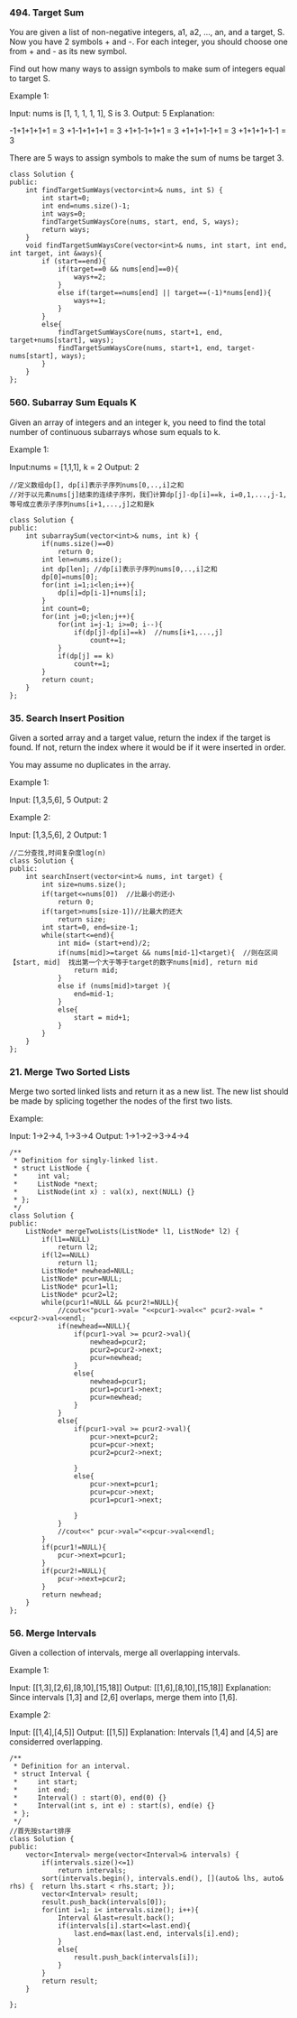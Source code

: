 ### 494. Target Sum
 You are given a list of non-negative integers, a1, a2, ..., an, and a target, S. Now you have 2 symbols + and -. For each integer, you should choose one from + and - as its new symbol.

Find out how many ways to assign symbols to make sum of integers equal to target S.

Example 1:

Input: nums is [1, 1, 1, 1, 1], S is 3. 
Output: 5
Explanation: 

-1+1+1+1+1 = 3
+1-1+1+1+1 = 3
+1+1-1+1+1 = 3
+1+1+1-1+1 = 3
+1+1+1+1-1 = 3

There are 5 ways to assign symbols to make the sum of nums be target 3.
```
class Solution {
public:
    int findTargetSumWays(vector<int>& nums, int S) {
        int start=0;
        int end=nums.size()-1;
        int ways=0;
        findTargetSumWaysCore(nums, start, end, S, ways);
        return ways;
    }
    void findTargetSumWaysCore(vector<int>& nums, int start, int end, int target, int &ways){
        if (start==end){
            if(target==0 && nums[end]==0){
                ways+=2;
            }
            else if(target==nums[end] || target==(-1)*nums[end]){
                ways+=1;
            }
        }
        else{
            findTargetSumWaysCore(nums, start+1, end, target+nums[start], ways);
            findTargetSumWaysCore(nums, start+1, end, target-nums[start], ways);
        }
    }
};
```
### 560. Subarray Sum Equals K

Given an array of integers and an integer k, you need to find the total number of continuous subarrays whose sum equals to k.

Example 1:


Input:nums = [1,1,1], k = 2
Output: 2
```
//定义数组dp[], dp[i]表示子序列nums[0,..,i]之和
//对于以元素nums[j]结束的连续子序列，我们计算dp[j]-dp[i]==k, i=0,1,...,j-1,等号成立表示子序列nums[i+1,...,j]之和是k

class Solution {
public:
    int subarraySum(vector<int>& nums, int k) {
        if(nums.size()==0)
            return 0;
        int len=nums.size();
        int dp[len]; //dp[i]表示子序列nums[0,..,i]之和
        dp[0]=nums[0];
        for(int i=1;i<len;i++){
            dp[i]=dp[i-1]+nums[i];
        }
        int count=0;
        for(int j=0;j<len;j++){
            for(int i=j-1; i>=0; i--){
                if(dp[j]-dp[i]==k)  //nums[i+1,...,j]
                    count+=1;
            }
            if(dp[j] == k)
                count+=1;
        }
        return count;
    }
};
```
### 35. Search Insert Position
Given a sorted array and a target value, return the index if the target is found. If not, return the index where it would be if it were inserted in order.

You may assume no duplicates in the array.

Example 1:

Input: [1,3,5,6], 5
Output: 2

Example 2:

Input: [1,3,5,6], 2
Output: 1
```
//二分查找,时间复杂度log(n)
class Solution {
public:
    int searchInsert(vector<int>& nums, int target) {
        int size=nums.size();
        if(target<=nums[0])  //比最小的还小
            return 0;
        if(target>nums[size-1])//比最大的还大
            return size;
        int start=0, end=size-1;
        while(start<=end){
            int mid= (start+end)/2;
            if(nums[mid]>=target && nums[mid-1]<target){  //则在区间【start, mid]  找出第一个大于等于target的数字nums[mid], return mid
                return mid;
            }
            else if (nums[mid]>target ){
                end=mid-1;
            }
            else{
                start = mid+1;
            }
        }
    }
};

```
### 21. Merge Two Sorted Lists
Merge two sorted linked lists and return it as a new list. The new list should be made by splicing together the nodes of the first two lists.

Example:

Input: 1->2->4, 1->3->4
Output: 1->1->2->3->4->4
```
/**
 * Definition for singly-linked list.
 * struct ListNode {
 *     int val;
 *     ListNode *next;
 *     ListNode(int x) : val(x), next(NULL) {}
 * };
 */
class Solution {
public:
    ListNode* mergeTwoLists(ListNode* l1, ListNode* l2) {
        if(l1==NULL)
            return l2;
        if(l2==NULL)
            return l1;
        ListNode* newhead=NULL;
        ListNode* pcur=NULL;
        ListNode* pcur1=l1;
        ListNode* pcur2=l2;
        while(pcur1!=NULL && pcur2!=NULL){
            //cout<<"pcur1->val= "<<pcur1->val<<" pcur2->val= "<<pcur2->val<<endl;
            if(newhead==NULL){
                if(pcur1->val >= pcur2->val){
                    newhead=pcur2;
                    pcur2=pcur2->next;
                    pcur=newhead;
                }
                else{
                    newhead=pcur1;
                    pcur1=pcur1->next;
                    pcur=newhead;
                }
            }
            else{
                if(pcur1->val >= pcur2->val){
                    pcur->next=pcur2;
                    pcur=pcur->next;
                    pcur2=pcur2->next;
                    
                }
                else{
                    pcur->next=pcur1;
                    pcur=pcur->next;
                    pcur1=pcur1->next;
                    
                }
            }
            //cout<<" pcur->val="<<pcur->val<<endl;
        }
        if(pcur1!=NULL){
            pcur->next=pcur1;
        }
        if(pcur2!=NULL){
            pcur->next=pcur2;
        }
        return newhead;
    }
};
```
### 56. Merge Intervals
Given a collection of intervals, merge all overlapping intervals.

Example 1:

Input: [[1,3],[2,6],[8,10],[15,18]]
Output: [[1,6],[8,10],[15,18]]
Explanation: Since intervals [1,3] and [2,6] overlaps, merge them into [1,6].

Example 2:

Input: [[1,4],[4,5]]
Output: [[1,5]]
Explanation: Intervals [1,4] and [4,5] are considerred overlapping.


```
/**
 * Definition for an interval.
 * struct Interval {
 *     int start;
 *     int end;
 *     Interval() : start(0), end(0) {}
 *     Interval(int s, int e) : start(s), end(e) {}
 * };
 */
//首先按start排序
class Solution {
public:
    vector<Interval> merge(vector<Interval>& intervals) {
        if(intervals.size()<=1)
            return intervals;
        sort(intervals.begin(), intervals.end(), [](auto& lhs, auto& rhs) {  return lhs.start < rhs.start; });
        vector<Interval> result;
        result.push_back(intervals[0]);
        for(int i=1; i< intervals.size(); i++){
            Interval &last=result.back();
            if(intervals[i].start<=last.end){
                last.end=max(last.end, intervals[i].end);
            }
            else{
                result.push_back(intervals[i]);
            }
        }
        return result;
    }
   
};
```
